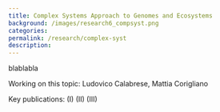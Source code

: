 ```yaml
---
title: Complex Systems Approach to Genomes and Ecosystems
background: /images/research6_compsyst.png
categories: 
permalink: /research/complex-syst
description:
---
```


blablabla

Working on this topic: Ludovico Calabrese, Mattia Corigliano

Key publications:
(I) 
(II) 
(III) 
